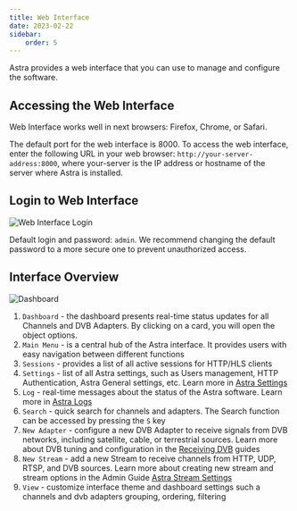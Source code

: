 ```yaml
---
title: Web Interface
date: 2023-02-22
sidebar:
    order: 5
---
```


Astra provides a web interface that you can use to manage and configure the software.

## Accessing the Web Interface

Web Interface works well in next browsers: Firefox, Chrome, or Safari.

The default port for the web interface is 8000. To access the web interface, enter the following URL in your web browser: `http://your-server-address:8000`, where your-server is the IP address or hostname of the server where Astra is installed.

## Login to Web Interface

![Web Interface Login](https://cdn.cesbo.com/help/astra/getting-started/web-interface/login.png)

Default login and password: `admin`. We recommend changing the default password to a more secure one to prevent unauthorized access.

## Interface Overview

![Dashboard](https://cdn.cesbo.com/help/astra/getting-started/web-interface/dashboard.png)

1. `Dashboard` - the dashboard presents real-time status updates for all Channels and DVB Adapters. By clicking on a card, you will open the object options.
1. `Main Menu` - is a central hub of the Astra interface. It provides users with easy navigation between different functions
1. `Sessions` - provides a list of all active sessions for HTTP/HLS clients
1. `Settings` - list of all Astra settings, such as Users management, HTTP Authentication, Astra General settings, etc. Learn more in [Astra Settings](/en/astra/admin-guide/settings)
1. `Log` - real-time messages about the status of the Astra software. Learn more in [Astra Logs](/en/astra/admin-guide/log)
1. `Search` - quick search for channels and adapters. The Search function can be accessed by pressing the `S` key
1. `New Adapter` -  configure a new DVB Adapter to receive signals from DVB networks, including satellite, cable, or terrestrial sources. Learn more about DVB tuning and configuration in the [Receiving DVB](/en/astra/admin-guide/dvb) guides
1. `New Stream` - add a new Stream to receive channels from HTTP, UDP, RTSP, and DVB sources. Learn more about creating new stream and stream options in the Admin Guide [Astra Stream Settings](/en/astra/admin-guide/stream)
1. `View` - customize interface theme and dashboard settings such a channels and dvb adapters grouping, ordering, filtering
